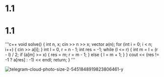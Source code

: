 # 1.1

# 1.1

'''c++
void solve() {
    int n, x;
    cin >> n >> x;
    vector<int> a(n);
    for (int i = 0; i < n; i++) {
        cin >> a[i];
    }
    int l = 0, r = n - 1;
    int res = -1;
    while (l <= r) {
        int m = l + (r - l) / 2;
        if (a[m] >= x) {
            res = m;
            r = m - 1;
        }
        else {
            l = m + 1;
        }
    }
    cout << (res != -1 ? a[res] : -1) << endl;
    return;
}
'''

![telegram-cloud-photo-size-2-5451848919823806461-y](https://github.com/user-attachments/assets/2f256efa-6d74-4054-bda0-3682b2bfec12)
